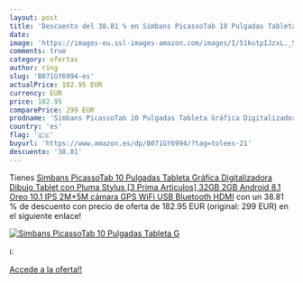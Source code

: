 ```yaml
---
layout: post
title: 'Descuento del 38.81 % en Simbans PicassoTab 10 Pulgadas Tableta G'
date: 
image: 'https://images-eu.ssl-images-amazon.com/images/I/51kutpIJzxL._SL200_.jpg'
comments: true
category: ofertas
author: ring
slug: 'B071GY6994-es'
actualPrice: 182.95 EUR
currency: EUR
price: 182.95
comparePrice: 299 EUR
prodname: 'Simbans PicassoTab 10 Pulgadas Tableta Gráfica Digitalizadora Dibujo Tablet con Pluma Stylus [3 Prima Articulos] 32GB  2GB  Android 8.1 Oreo  10.1 IPS  2M+5M cámara  GPS  WiFi  USB  Bluetooth  HDMI'
country: 'es'
flag: '🇪🇸'
buyurl: 'https://www.amazon.es/dp/B071GY6994/?tag=tolees-21'
descuento: '38.81'
---
```


Tienes [Simbans PicassoTab 10 Pulgadas Tableta Gráfica Digitalizadora Dibujo Tablet con Pluma Stylus [3 Prima Articulos] 32GB  2GB  Android 8.1 Oreo  10.1 IPS  2M+5M cámara  GPS  WiFi  USB  Bluetooth  HDMI](https://www.amazon.es/dp/B071GY6994/?tag=tolees-21) con un 38.81 % de descuento con precio de oferta de 182.95 EUR (original: 299 EUR) en el siguiente enlace!

[![Simbans PicassoTab 10 Pulgadas Tableta G](https://images-eu.ssl-images-amazon.com/images/I/51kutpIJzxL._SL200_.jpg)](https://www.amazon.es/dp/B071GY6994/?tag=tolees-21)

ℹ️:


[Accede a la oferta!!](https://www.amazon.es/dp/B071GY6994/?tag=tolees-21)
